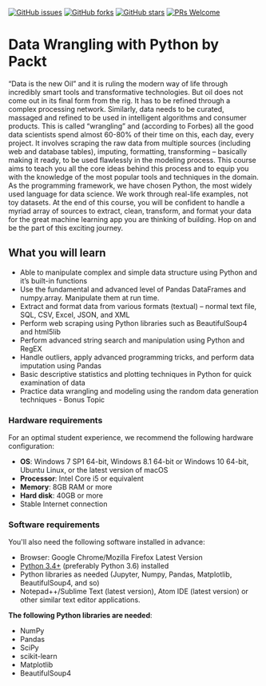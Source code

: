 [![GitHub issues](https://img.shields.io/github/issues/TrainingByPackt/Data-Wrangling-with-Python.svg)](https://github.com/TrainingByPackt/Data-Wrangling-with-Python/issues)
[![GitHub forks](https://img.shields.io/github/forks/TrainingByPackt/Data-Wrangling-with-Python.svg)](https://github.com/TrainingByPackt/Data-Wrangling-with-Python/network)
[![GitHub stars](https://img.shields.io/github/stars/TrainingByPackt/Data-Wrangling-with-Python.svg)](https://github.com/TrainingByPacktData-Wrangling-with-Python/stargazers)
[![PRs Welcome](https://img.shields.io/badge/PRs-welcome-brightgreen.svg)](https://github.com/TrainingByPackt/Data-Wrangling-with-Python/pulls)



# Data Wrangling with Python by Packt
“Data is the new Oil” and it is ruling the modern way of life through incredibly smart tools and transformative technologies. But oil does not come out in its final form from the rig. It has to be refined through a complex processing network. Similarly, data needs to be curated, massaged and refined to be used in intelligent algorithms and consumer products. This is called “wrangling” and (according to Forbes) all the good data scientists spend almost 60-80% of their time on this, each day, every project. It involves scraping the raw data from multiple sources (including web and database tables), imputing, formatting, transforming – basically making it ready, to be used flawlessly in the modeling process.
This course aims to teach you all the core ideas behind this process and to equip you with the knowledge of the most popular tools and techniques in the domain. As the programming framework, we have chosen Python, the most widely used language for data science. We work through real-life examples, not toy datasets. At the end of this course, you will be confident to handle a myriad array of sources to extract, clean, transform, and format your data for the great machine learning app you are thinking of building. Hop on and be the part of this exciting journey.


## What you will learn
* Able to manipulate complex and simple data structure using Python and it’s built-in functions
* Use the fundamental and advanced level of Pandas DataFrames and numpy.array. Manipulate them at
run time.
* Extract and format data from various formats (textual) – normal text file, SQL, CSV, Excel, JSON, and
XML
* Perform web scraping using Python libraries such as BeautifulSoup4 and html5lib
* Perform advanced string search and manipulation using Python and RegEX
* Handle outliers, apply advanced programming tricks, and perform data imputation using Pandas
* Basic descriptive statistics and plotting techniques in Python for quick examination of data
* Practice data wrangling and modeling using the random data generation techniques - Bonus Topic



### Hardware requirements
For an optimal student experience, we recommend the following hardware configuration:
* **OS**: Windows 7 SP1 64-bit, Windows 8.1 64-bit or Windows 10 64-bit, Ubuntu Linux, or the latest
version of macOS
* **Processor**: Intel Core i5 or equivalent
* **Memory**: 8GB RAM or more
* **Hard disk**: 40GB or more
* Stable Internet connection



### Software requirements
You'll also need the following software installed in advance:
* Browser: Google Chrome/Mozilla Firefox Latest Version
* [Python 3.4+](https://python.org) (preferably Python 3.6) installed
* Python libraries as needed (Jupyter, Numpy, Pandas, Matplotlib, BeautifulSoup4, and so)
* Notepad++/Sublime Text (latest version), Atom IDE (latest version) or other similar text editor applications.

**The following Python libraries are needed**:
* NumPy
* Pandas
* SciPy
* scikit-learn
* Matplotlib
* BeautifulSoup4






